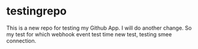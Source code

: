 # testingrepo

This is a new repo for testing my Github App. 
I will do another change. So my test for which webhook event test time new test, testing smee connection.
 
